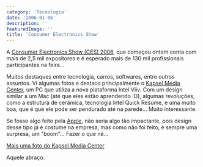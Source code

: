 ```yaml
---
category: 'Tecnologia'
date: '2006-01-06'
description: ''
featuredImage: ''
title: 'Consumer Electronics Show'
---
```


A [Consumer Electronics Show (CES) 2006](http://www.cesweb.org/default_flash.asp), que começou ontem conta com mais de 2,5 mil expositores e é esperado mais de 130 mil profissionais participantes na feira...

Muitos destaques entre tecnologia, carros, softwares, entre outros assuntos. Vi algumas fotos e destaco principalmente o [Kapsel Media Center](http://idgnow.uol.com.br/galerias/CES_2006/foto1.html), um PC que utiliza a nova plataforma Intel Viiv. Com um design similar a um Mac (até que eles estão aprendendo :D), algumas revoluções, como a estrutura de cerâmica, tecnologia Intel Quick Resume, e uma muito boa, que é que ele pode ser pendurado até na parede... Muito interessante.

Se fosse algo feito pela [Apple](http://www.apple.com/), não seria algo tão impactante, pois design desse tipo já é costume na empresa, mas como não foi feito, é sempre uma surpresa, um "boom"... Fazer o que né...

[Mais uma foto do Kapsel Media Center](http://www.infosyncworld.com/video/media_pcs/kapsel_media_center.html)

Aquele abraço.
